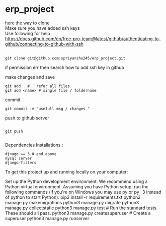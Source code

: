 # erp_project
here the way to clone <br>
Make sure you have added ssh keys
<Br>
Use following for help <br>
https://docs.github.com/en/free-pro-team@latest/github/authenticating-to-github/connecting-to-github-with-ssh
<Br><br>
```
git clone git@github.com:spriyanshu245/erp_project.git

```

if permission err then search how to add ssh key in github


make changes and save
```
git add . # . refer all files
git add <name> # single file / foldername
```
commit
```
git commit -m "usefull msg / changes "

```
push to github server
```

git push 


```
Dependencies Installations :
```
djnago == 3.0 and above
mysql server
django-filters

```
To get this project up and running locally on your computer:

Set up the Python development environment. We recommend using a Python virtual environment.
Assuming you have Python setup, run the following commands (if you're on Windows you may use py or py -3 instead of python to start Python):
pip3 install -r requirements.txt
python3 manage.py makemigrations
python3 manage.py migrate
python3 manage.py collectstatic
python3 manage.py test # Run the standard tests. These should all pass.
python3 manage.py createsuperuser # Create a superuser
python3 manage.py runserver

